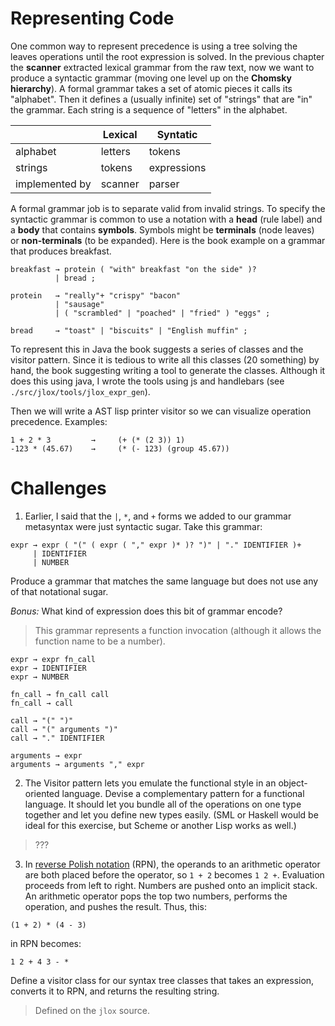 # Representing Code

One common way to represent precedence is using a tree solving the leaves operations until the root expression is solved. In the previous chapter the **scanner** extracted lexical grammar from the raw text, now we want to produce a syntactic grammar (moving one level up on the **Chomsky hierarchy**).
A formal grammar takes a set of atomic pieces it calls its "alphabet". Then it defines a (usually infinite) set of "strings" that are "in" the grammar. Each string is a sequence of "letters" in the alphabet.

|                | Lexical | Syntatic    |
| -------------- | ------- | ----------- |
| alphabet       | letters | tokens      |
| strings        | tokens  | expressions |
| implemented by | scanner | parser      |
A formal grammar job is to separate valid from invalid strings. To specify the syntactic grammar is common to use a notation with a **head** (rule label) and a **body** that contains **symbols**. Symbols might be **terminals** (node leaves) or **non-terminals** (to be expanded). Here is the book example on a grammar that produces breakfast.

```ebnf
breakfast → protein ( "with" breakfast "on the side" )?
          | bread ;

protein   → "really"+ "crispy" "bacon"
          | "sausage"
          | ( "scrambled" | "poached" | "fried" ) "eggs" ;

bread     → "toast" | "biscuits" | "English muffin" ;
```

 To represent this in Java  the book suggests a series of classes and the visitor pattern. Since it is tedious to write all this classes (20 something) by hand, the book suggesting writing a tool to generate the classes. Although it does this using java, I wrote the tools using js and handlebars (see `./src/jlox/tools/jlox_expr_gen`). 

Then we will write a AST lisp printer visitor so we can visualize operation precedence. Examples:
```
1 + 2 * 3         →     (+ (* (2 3)) 1)
-123 * (45.67)    →     (* (- 123) (group 45.67))
```

# Challenges
1. Earlier, I said that the `|`, `*`, and `+` forms we added to our grammar metasyntax were just syntactic sugar. Take this grammar:

```ebnf
expr → expr ( "(" ( expr ( "," expr )* )? ")" | "." IDENTIFIER )+
     | IDENTIFIER
     | NUMBER
```

Produce a grammar that matches the same language but does not use any of that notational sugar.

*Bonus:* What kind of expression does this bit of grammar encode?

> This grammar represents a function invocation (although it allows the function name to be a number). 

```ebnf
expr → expr fn_call
expr → IDENTIFIER
expr → NUMBER

fn_call → fn_call call
fn_call → call

call → "(" ")" 
call → "(" arguments ")" 
call → "." IDENTIFIER

arguments → expr
arguments → arguments "," expr
```

2. The Visitor pattern lets you emulate the functional style in an object-oriented language. Devise a complementary pattern for a functional language. It should let you bundle all of the operations on one type together and let you define new types easily. (SML or Haskell would be ideal for this exercise, but Scheme or another Lisp works as well.)

> ???

3. In [reverse Polish notation](https://en.wikipedia.org/wiki/Reverse_Polish_notation) (RPN), the operands to an arithmetic operator are both placed before the operator, so `1 + 2` becomes `1 2 +`. Evaluation proceeds from left to right. Numbers are pushed onto an implicit stack. An arithmetic operator pops the top two numbers, performs the operation, and pushes the result. Thus, this:

```
(1 + 2) * (4 - 3)
```

in RPN becomes:

```
1 2 + 4 3 - *
```

Define a visitor class for our syntax tree classes that takes an expression, converts it to RPN, and returns the resulting string.

> Defined on the `jlox` source.
